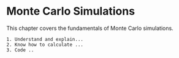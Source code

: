 # Monte Carlo Simulations

This chapter covers the fundamentals of Monte Carlo simulations.

```{learningoutcome} Monte Carlo Simulations
1. Understand and explain...
2. Know how to calculate ...
3. Code ..
```

```{tableofcontents}
```

